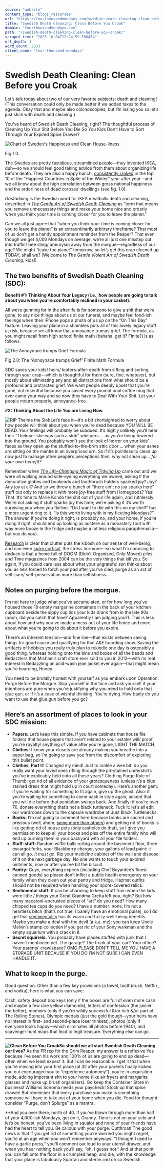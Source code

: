```yaml
---
source: "website"
content_type: "blogs_resources"
url: "https://fourthousandmondays.com/swedish-death-cleaning-clean-before-you-croak/"
title: "Swedish Death Cleaning: Clean Before You Croak"
domain: "fourthousandmondays.com"
path: "/swedish-death-cleaning-clean-before-you-croak/"
scraped_time: "2025-10-04T22:24:59.506454"
url_depth: 1
word_count: 2033
client_name: "four-thousand-mondays"
---
```


# Swedish Death Cleaning: Clean Before you Croak

Let’s talk today about two of our very favorite subjects: death and cleaning! (This conversation could only be made better if we added taxes to the agenda. Okay that and maybe also colonoscopies, but I’m losing you so let’s just stick with death and cleaning.)

You’ve heard of Swedish Death Cleaning, right? The thoughtful process of Cleaning Up Your Shit Before You Die So You Kids Don’t Have to Sort Through Your Expired Spice Drawer?

![Chart of Sweden's Happiness and Clean House-liness](https://fourthousandmondays.com/wp-content/uploads/2024/03/Screenshot-2024-03-06-at-3.22.02 PM-300x295.png)

Fig 1.0.

The Swedes are pretty fastidious, streamlined people—they invented IKEA, duh—so we should feel good taking advice from them about organizing life before death. They are also a happy bunch, [consistently ranked](https://worldhappiness.report) in the top 10 of the “Happiest Countries in Spite of the Winter” year after year—and we all know about the high correlation between gross national happiness and the orderliness of dead corpses’ dwellings (see fig. 1.0).

_Döstädning_ is the Swedish word for IKEA meatballs death and cleaning, described in [_The Gentle Art of Swedish Death Cleaning_](https://www.simonandschuster.com/books/The-Gentle-Art-of-Swedish-Death-Cleaning/Margareta-Magnusson/9781501173240) as “term that means you remove unnecessary things and make your home nice and orderly when you think your time is coming closer for you to leave the planet.”

Can we all just agree that “when you think your time is coming closer for you to leave the planet” is an extraordinarily arbitrary timeframe? That most of us don’t get a handy appointment reminder from the Reaper? That even though we get 4,000 Mondays on average, we’re all just one misstep out into traffic/ bee sting/ aneurysm away from the morgue—regardless of our age? We might “leave the planet” tomorrow, so let’s get this crap cleaned up TODAY, shall we? (Welcome to _The Gentle Violent Art of Swedish Death Cleaning,_ kids!)

## The two benefits of Swedish Death Cleaning (SDC):

**Benefit #1: Thinking About Your Legacy (i.e., how people are going to talk about you when you’re comfortably reclined in your casket).**

All we’re gunning for in the afterlife is for someone to give a shit that we’re gone, to say nice things about us at our funeral, and maybe feel fond-ish feelings when their iPhone pops a photo of us up on the “On This Day” feature. Leaving your place in a shambles puts all of this lovely legacy stuff at risk, because we all know that annoyance trumps grief. The formula, as you might recall from high school finite math (bahaha, get it? Finite?) is as follows:

![The Annoynace trumps Grief Formula](https://fourthousandmondays.com/wp-content/uploads/2024/03/Screenshot-2024-03-06-at-3.33.54 PM-300x153.png)

Fig 2.0: The “Annoynace trumps Grief” Finite Math Formula

SDC saves your kids/ heirs/ looters-after-death from sifting and sorting through your crap—which is thoughtful for them (sure, fine, whatever), but mostly about eliminating any and all distractions from what should be a profound and protracted grief. We want people deeply upset that you’re gone, not resentful because you saved every promotional coffee mug that ever came your way and so now they have to Deal With Your Shit. Let your people mourn properly, annoyance-free.

**#2: Thinking About the Life You are Living Now.**

![RIP Thelma the Slob](https://fourthousandmondays.com/wp-content/uploads/2024/03/Screenshot-2024-03-04-at-5.14.25 PM-255x300.png)Let’s face it—it’s a bit shortsighted to worry about how people will think about you when you’re dead because YOU WILL BE DEAD. Your feelings will probably be subdued. It’s highly unlikely you’ll hear their “Thelma—she was such a slob” whispers … as you’re being lowered into the ground. You probably won’t see the look of horror on your kids’ faces as they open up the stuffed-to-the-brim attic door … when your ashes are sitting on the mantle in an overpriced urn. So if it’s pointless to clean up _now_ just to manage other people’s perceptions _then_, why not clean up… _for your own benefit?_

Remember when _[The Life-Changing Magic of Tidying Up](https://www.amazon.com/Life-Changing-Magic-Tidying-Decluttering-Organizing/dp/1607747308)_ came out and we were all walking around side-eyeing everything we owned, asking if the decorative globes and bookends and toothbrush holders sparked joy? Joy? Any joy at all? And so we threw a bunch of “there ain’t no joy sparks here” stuff out only to replace it with more joy-free stuff from Homegoods? Yes! That. It’s time to Marie Kondo the shit out of your life again, and ruthlessly. We’re not asking if stuff sparks joy this time; we’re asking if it’s worth surviving you when you flatline. “Do I want to die with this on my shelf” has a more urgent ring to it. “Is this worth living with in my fleeting Mondays?” The answer, if you’re doing it right, is probably no, and your home, if you’re doing it right, should end up looking as austere as a monastery (but with way more booze in the fridge and maybe a lot less religious paraphernalia—but you do you).

[Research](https://link.springer.com/article/10.1007/s12144-017-9679-4) is clear that clutter puts the kibosh on our sense of well-being, and can even [spike cortisol,](https://pubmed.ncbi.nlm.nih.gov/20053034/) the stress hormone—so what I’m choosing to deduce is that a home full of DOOM (Didn’t Organized, Only Moved) piles and Time magazines from 2004 can be the very things that kill you. So again, if you could care less about what your ungrateful son thinks about you as he’s forced to torch your pad after you’ve died, purge as an act of self-care/ self-preservation more than selfishness.

## Notes on purging before the morgue.

I’m not here to judge what you’ve accumulated, or for how long you’ve housed those 18 empty margarine containers in the back of your kitchen cupboard beside the sippy cup lids your kids drank from in the late 90s (oooh, did you catch that tone? Apparently I am judging you?). This is less about how and why you’ve made a mess out of your life home and more about what you’re going to do about it before you expire.

There’s an inherent tension—and fine line—that exists between saving things for good cause and qualifying for that A&E hoarding show. Saving the artifacts of hobbies you really truly plan to rekindle one day is ostensibly a good thing, whereas holding onto the bins and boxes of all the beads and Bedazzlers that Michael’s craft store ever sold to you in 2012—with no real interest in Bedazzling an acid-wash jean jacket ever again—that might mean you’re hoarding, Honey.

You need to be brutally honest with yourself as you embark upon Operation: Purge Before the Morgue. Slap yourself in the face and ask yourself if your intentions are pure when you’re justifying why you need to hold onto that glue gun, or if it’s a case of wishful thinking. You’re dying. How badly do you want to use that glue gun before you go?

## Here’s an assortment of places to look in your SDC mission:

* **Papers:** Let’s keep this simple. If you have cabinets that house file folders that house papers that aren’t related to your estate/ will/ proof you’re royalty/ anything of value after you’re gone, LIGHT THE MATCH.
* **Clothes:** I know your closets are already making you breathe into a paper bag, so I’m going to save you from the discomfort of exploring this bullet point.
* **Clothes, Part II:** Changed my mind! Just to rankle a wee bit: do you really want your loved ones rifling through the pit-stained undershirts you’ve inexplicably held onto all these years? Clothing Purge Rule of Thumb: get rid of all evidence of your grotesqueness (unless it’s a blue stained dress that might hold up in court someday). Here’s another gem: if you’re waiting for something to fit again, give up the ghost. Also: if you’re waiting for something to come back in style again, accept that you will die before that pendulum swings back. And finally: if you’re over 70, donate everything that’s not a black turtleneck. Fuck it: let’s all edit our wardrobes down to the capsule wardrobe of Just Black Turtlenecks.
* **Books:** I’m not going to comment here because books are sacred and precious (well, ahem, [some more than others](https://fourthousandmondays.com/book/)) and getting rid of books is like getting rid of house pets (only assholes do that), so I give you permission to keep all your books and piss off the entire family who will end up burning them in your backyard with all your file folders.
* **Stuff-stuff:** Random wiffle balls rolling around the basement floor, three escargot forks, your Blackberry charger, your gallons of lead paint: it can all go. _It must go._ Rip your medicine cabinet off the wall and dispose of it on the next garbage day. No one wants to touch your expired ointments, now or after you’ve bit the biscuit.
* **Pantry:** Guys, everything expires (including Chef Boyardee’s finest canned goods) so please don’t inflict a public health emergency on your family when they clean out your pantry and fridge. Hazmat outfits should not be required when handling your spore-covered relics.
* **Sentimental stuff:** It can be charming to keep stuff from when the kids were little / things your Great Grandma Gretta left you, right? But how many macaroni-encrusted pieces of “art” do you need? How many chipped tea cups do you need? I have a number: none. I’m not a heartless bitch (that’s not true; I barely have an emotional pulse), so I do get that [sentimentality](https://link.springer.com/referenceworkentry/10.1007/978-3-319-24612-3_1110) has its warm and fuzzy well-being benefits. Maybe you make a deal with the devil (a.k.a. me): you can keep Uncle Melvin’s stamp collection if you get rid of your Sony walkman and the empty aquarium with a crack in it.
* **Secret squirrels:** You probably have places stuffed with junk that I haven’t mentioned yet. The garage? The trunk of your car? Your office? Your parents’ crawlspace? OMG PLEASE DON’T TELL ME YOU HAVE A STORAGE UNIT BECAUSE IF YOU DO I’M NOT SURE I CAN EVEN HANDLE IT.

## What to keep in the purge.

Good question. Other than a few key provisions (a towel, toothbrush, Netflix, and vodka), here is what you can save:

Cash, safety deposit box keys (only if the boxes are full of even more cash and maybe a few rare yellow diamonds), letters of confession (the juicier the better), memoirs (only if you’re wildly successful &/or rich &/or part of The Rolling Stones), Olympic medals (just the gold though—your heirs have no interest in first- and second-place loser trinkets), photos (only if everyone looks happy—which eliminates all photos before 1940), and scavenger hunt maps that lead to legit treasure. Everything else can go.

***

**![Clean Before You Croak](https://fourthousandmondays.com/wp-content/uploads/2024/03/Screenshot-2024-03-08-at-3.18.08 PM-283x300.png)So should we all start Swedish Death Cleaning our lives?** As the PR rep for the Grim Reaper, my answer is a reflexive Yes because I’ve seen his work and 100% of us are going to end up dead—often when we least expect it. But I can be reasonable. I get it that when you’re moving into your first place (at 32 after your parents finally kicked you out encouraged you to “experience autonomy”), you’re in acquisition mode, adding important shit to your home (like air fryers and margarita glasses and make up brush organizers). Go keep the Container Store in business! Williams Sonoma needs your paycheck! Stock up that spice drawer! But remember that every purchase you make is something someone will have to take out of your home when you die. Food for thought: consider “Purge, don’t Splurge” as a mantra.

**And you over there, north of 40. If you’ve blown through more than half of your 4,000-ish Mondays, get on it, Granny. Time is not on your side and let’s be honest, you’ve been living in squalor and none of your friends have had the heart to tell you. Be callous with your purge. Cutthroat! The good news is that if you get rid of something you’re worried you might regret, you’re at an age when you won’t remember anyways. “I thought I used to have a garlic press,” you’ll comment out loud to your utensil drawer, and when you hear nothing back you’ll say, “oh, I guess not.” And at that point you can fall onto the floor in a crumpled heap, and die, with the knowledge that your place is fabulously Spartan and sterile and oh so Swedish.